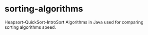 # sorting-algorithms
Heapsort-QuickSort-IntroSort Algorithms in Java used for comparing sorting algorithms speed.
